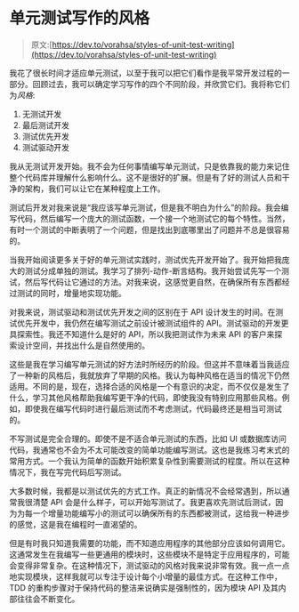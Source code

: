 # 单元测试写作的风格

> 原文:[https://dev.to/vorahsa/styles-of-unit-test-writing](https://dev.to/vorahsa/styles-of-unit-test-writing)

我花了很长时间才适应单元测试，以至于我可以把它们看作是我平常开发过程的一部分。回顾过去，我可以确定学习写作的四个不同阶段，并欣赏它们。我将称它们为*风格*:

1.  无测试开发
2.  最后测试开发
3.  测试优先开发
4.  测试驱动开发

我从无测试开发开始。我不会为任何事情编写单元测试，只是依靠我的能力来记住整个代码库并理解什么影响什么。这不是很好的扩展。但是有了好的测试人员和干净的架构，我们可以让它在某种程度上工作。

测试后开发对我来说是“我应该写单元测试，但是我不明白为什么”的阶段。我会编写代码，然后编写一个庞大的测试函数，一个接一个地测试它的每个特性。当然，有时一个测试的中断表明了一个问题，但是找出到底哪里出了问题并不总是很容易的。

当我开始阅读更多关于好的单元测试实践时，测试优先开发开始了。我开始把我庞大的测试分成单独的测试。我学习了排列-动作-断言结构。我开始尝试先写一个测试，然后写代码让它通过的方法。对我来说，这感觉更自然，在确保所有东西都经过测试的同时，增量地实现功能。

对我来说，测试驱动和测试优先开发之间的区别在于 API 设计发生的时间。在测试优先开发中，我仍然在编写测试之前设计被测试组件的 API。测试驱动的开发更具探索性。我还不知道什么是好的 API，所以我把测试作为未来 API 的客户来探索设计空间，并找出什么是自然使用的。

这些是我在学习编写单元测试的好方法时所经历的阶段。但这并不意味着当我适应了一种新的风格后，我就放弃了早期的风格。我认为每种风格在适当的情况下仍然适用。不同的是，现在，选择合适的风格是一个有意识的决定，而不仅仅是发生了什么，学习其他风格帮助我编写更干净的代码，即使我没有特别应用那些风格。例如，即使我在编写代码时进行最后测试而不考虑测试，代码最终还是相当可测试的。

不写测试是完全合理的。即使不是不适合单元测试的东西，比如 UI 或数据库访问代码，我通常也不会为不太可能改变的简单功能编写测试。这也是我练习考末式的常用方式。一个我认为简单的函数开始积累复杂性到需要测试的程度。所以在这种情况下，我在写完代码后写测试。

大多数时候，我都是以测试优先的方式工作。真正的新情况不会经常遇到，所以通常我很清楚 API 会是什么样子，可以开始写测试了。我更喜欢先测试后测试，因为为每一个增量功能编写小的测试可以确保所有的东西都被测试，这给我一种进步的感觉，这是我在编程时一直渴望的。

但是有时我只知道我需要的功能，而不知道应用程序的其他部分应该如何调用它。这通常发生在我编写一些更通用的模块时，这些模块不是特定于应用程序的，可能会变得非常复杂。在这种情况下，测试驱动的风格对我来说非常有效。我一点一点地实现模块，这样我就可以专注于设计每个小增量的最佳方式。在这种工作中，TDD 的重构步骤对于保持代码的整洁来说确实是强制性的，因为模块 API 及其内部往往会不断变化。